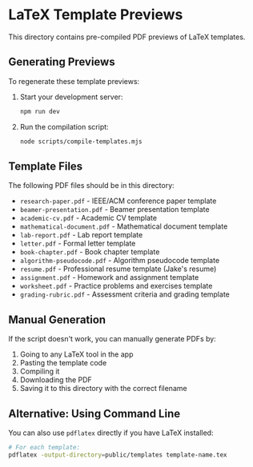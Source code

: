 # LaTeX Template Previews

This directory contains pre-compiled PDF previews of LaTeX templates.

## Generating Previews

To regenerate these template previews:

1. Start your development server:
   ```bash
   npm run dev
   ```

2. Run the compilation script:
   ```bash
   node scripts/compile-templates.mjs
   ```

## Template Files

The following PDF files should be in this directory:

- `research-paper.pdf` - IEEE/ACM conference paper template
- `beamer-presentation.pdf` - Beamer presentation template
- `academic-cv.pdf` - Academic CV template
- `mathematical-document.pdf` - Mathematical document template
- `lab-report.pdf` - Lab report template
- `letter.pdf` - Formal letter template
- `book-chapter.pdf` - Book chapter template
- `algorithm-pseudocode.pdf` - Algorithm pseudocode template
- `resume.pdf` - Professional resume template (Jake's resume)
- `assignment.pdf` - Homework and assignment template
- `worksheet.pdf` - Practice problems and exercises template
- `grading-rubric.pdf` - Assessment criteria and grading template

## Manual Generation

If the script doesn't work, you can manually generate PDFs by:

1. Going to any LaTeX tool in the app
2. Pasting the template code
3. Compiling it
4. Downloading the PDF
5. Saving it to this directory with the correct filename

## Alternative: Using Command Line

You can also use `pdflatex` directly if you have LaTeX installed:

```bash
# For each template:
pdflatex -output-directory=public/templates template-name.tex
```

